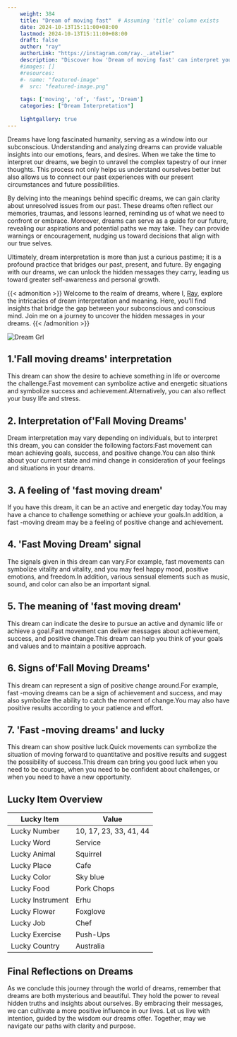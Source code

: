 ```yaml
---
    weight: 384
    title: "Dream of moving fast"  # Assuming 'title' column exists
    date: 2024-10-13T15:11:00+08:00
    lastmod: 2024-10-13T15:11:00+08:00
    draft: false
    author: "ray"
    authorLink: "https://instagram.com/ray._.atelier"
    description: "Discover how 'Dream of moving fast' can interpret your future and uncover its significant meanings in your life."
    #images: []
    #resources:
    #- name: "featured-image"
    #  src: "featured-image.png"
    
    tags: ['moving', 'of', 'fast', 'Dream']
    categories: ["Dream Interpretation"]
    
    lightgallery: true
---
```

    
Dreams have long fascinated humanity, serving as a window into our subconscious. Understanding and analyzing dreams can provide valuable insights into our emotions, fears, and desires. When we take the time to interpret our dreams, we begin to unravel the complex tapestry of our inner thoughts. This process not only helps us understand ourselves better but also allows us to connect our past experiences with our present circumstances and future possibilities.

By delving into the meanings behind specific dreams, we can gain clarity about unresolved issues from our past. These dreams often reflect our memories, traumas, and lessons learned, reminding us of what we need to confront or embrace. Moreover, dreams can serve as a guide for our future, revealing our aspirations and potential paths we may take. They can provide warnings or encouragement, nudging us toward decisions that align with our true selves.

Ultimately, dream interpretation is more than just a curious pastime; it is a profound practice that bridges our past, present, and future. By engaging with our dreams, we can unlock the hidden messages they carry, leading us toward greater self-awareness and personal growth.

{{< admonition >}}
Welcome to the realm of dreams, where I, [Ray](https://instagram.com/ray._.atelier), explore the intricacies of dream interpretation and meaning. Here, you’ll find insights that bridge the gap between your subconscious and conscious mind. Join me on a journey to uncover the hidden messages in your dreams.
{{< /admonition >}}

![Dream Grl](https://cdn.pixabay.com/photo/2017/11/02/03/35/gothic-2910057_1280.jpg "Dream Grl")

## 1.'Fall moving dreams' interpretation
This dream can show the desire to achieve something in life or overcome the challenge.Fast movement can symbolize active and energetic situations and symbolize success and achievement.Alternatively, you can also reflect your busy life and stress.

## 2. Interpretation of'Fall Moving Dreams'
Dream interpretation may vary depending on individuals, but to interpret this dream, you can consider the following factors:Fast movement can mean achieving goals, success, and positive change.You can also think about your current state and mind change in consideration of your feelings and situations in your dreams.

## 3. A feeling of 'fast moving dream'
If you have this dream, it can be an active and energetic day today.You may have a chance to challenge something or achieve your goals.In addition, a fast -moving dream may be a feeling of positive change and achievement.

## 4. 'Fast Moving Dream' signal
The signals given in this dream can vary.For example, fast movements can symbolize vitality and vitality, and you may feel happy mood, positive emotions, and freedom.In addition, various sensual elements such as music, sound, and color can also be an important signal.

## 5. The meaning of 'fast moving dream'
This dream can indicate the desire to pursue an active and dynamic life or achieve a goal.Fast movement can deliver messages about achievement, success, and positive change.This dream can help you think of your goals and values and to maintain a positive approach.

## 6. Signs of'Fall Moving Dreams'
This dream can represent a sign of positive change around.For example, fast -moving dreams can be a sign of achievement and success, and may also symbolize the ability to catch the moment of change.You may also have positive results according to your patience and effort.

## 7. 'Fast -moving dreams' and lucky
This dream can show positive luck.Quick movements can symbolize the situation of moving forward to quantitative and positive results and suggest the possibility of success.This dream can bring you good luck when you need to be courage, when you need to be confident about challenges, or when you need to have a new opportunity.

## Lucky Item Overview
| Lucky Item          | Value              |
|---------------|--------------------|
| Lucky Number        | 10, 17, 23, 33, 41, 44  |
| Lucky Word          | Service |
| Lucky Animal        | Squirrel |
| Lucky Place         | Cafe     |
| Lucky Color         | Sky blue     |
| Lucky Food          | Pork Chops      |
| Lucky Instrument    | Erhu |
| Lucky Flower        | Foxglove    |
| Lucky Job           | Chef       |
| Lucky Exercise      | Push-Ups  |
| Lucky Country       | Australia    |


##  Final Reflections on Dreams

As we conclude this journey through the world of dreams, remember that dreams are both mysterious and beautiful. They hold the power to reveal hidden truths and insights about ourselves. By embracing their messages, we can cultivate a more positive influence in our lives. Let us live with intention, guided by the wisdom our dreams offer. Together, may we navigate our paths with clarity and purpose.
